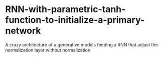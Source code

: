 # RNN-with-parametric-tanh-function-to-initialize-a-primary-network
A crazy architecture of a generative models feeding a RNN that adjust the normalization layer without normalization

